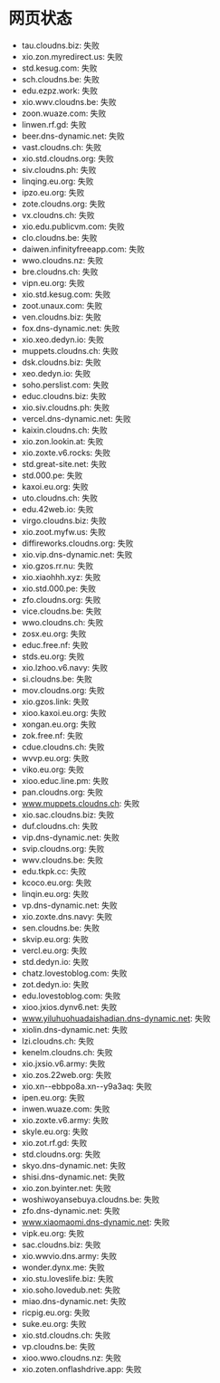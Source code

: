 # 网页状态
- tau.cloudns.biz: 失败
- xio.zon.myredirect.us: 失败
- std.kesug.com: 失败
- sch.cloudns.be: 失败
- edu.ezpz.work: 失败
- xio.wwv.cloudns.be: 失败
- zoon.wuaze.com: 失败
- linwen.rf.gd: 失败
- beer.dns-dynamic.net: 失败
- vast.cloudns.ch: 失败
- xio.std.cloudns.org: 失败
- siv.cloudns.ph: 失败
- linqing.eu.org: 失败
- ipzo.eu.org: 失败
- zote.cloudns.org: 失败
- vx.cloudns.ch: 失败
- xio.edu.publicvm.com: 失败
- clo.cloudns.be: 失败
- daiwen.infinityfreeapp.com: 失败
- wwo.cloudns.nz: 失败
- bre.cloudns.ch: 失败
- vipn.eu.org: 失败
- xio.std.kesug.com: 失败
- zoot.unaux.com: 失败
- ven.cloudns.biz: 失败
- fox.dns-dynamic.net: 失败
- xio.xeo.dedyn.io: 失败
- muppets.cloudns.ch: 失败
- dsk.cloudns.biz: 失败
- xeo.dedyn.io: 失败
- soho.perslist.com: 失败
- educ.cloudns.biz: 失败
- xio.siv.cloudns.ph: 失败
- vercel.dns-dynamic.net: 失败
- kaixin.cloudns.ch: 失败
- xio.zon.lookin.at: 失败
- xio.zoxte.v6.rocks: 失败
- std.great-site.net: 失败
- std.000.pe: 失败
- kaxoi.eu.org: 失败
- uto.cloudns.ch: 失败
- edu.42web.io: 失败
- virgo.cloudns.biz: 失败
- xio.zoot.myfw.us: 失败
- diffireworks.cloudns.org: 失败
- xio.vip.dns-dynamic.net: 失败
- xio.gzos.rr.nu: 失败
- xio.xiaohhh.xyz: 失败
- xio.std.000.pe: 失败
- zfo.cloudns.org: 失败
- vice.cloudns.be: 失败
- wwo.cloudns.ch: 失败
- zosx.eu.org: 失败
- educ.free.nf: 失败
- stds.eu.org: 失败
- xio.lzhoo.v6.navy: 失败
- si.cloudns.be: 失败
- mov.cloudns.org: 失败
- xio.gzos.link: 失败
- xioo.kaxoi.eu.org: 失败
- xongan.eu.org: 失败
- zok.free.nf: 失败
- cdue.cloudns.ch: 失败
- wvvp.eu.org: 失败
- viko.eu.org: 失败
- xioo.educ.line.pm: 失败
- pan.cloudns.org: 失败
- www.muppets.cloudns.ch: 失败
- xio.sac.cloudns.biz: 失败
- duf.cloudns.ch: 失败
- vip.dns-dynamic.net: 失败
- svip.cloudns.org: 失败
- wwv.cloudns.be: 失败
- edu.tkpk.cc: 失败
- kcoco.eu.org: 失败
- linqin.eu.org: 失败
- vp.dns-dynamic.net: 失败
- xio.zoxte.dns.navy: 失败
- sen.cloudns.be: 失败
- skvip.eu.org: 失败
- vercl.eu.org: 失败
- std.dedyn.io: 失败
- chatz.lovestoblog.com: 失败
- zot.dedyn.io: 失败
- edu.lovestoblog.com: 失败
- xioo.jxios.dynv6.net: 失败
- www.yiluhuohuadaishadian.dns-dynamic.net: 失败
- xiolin.dns-dynamic.net: 失败
- lzi.cloudns.ch: 失败
- kenelm.cloudns.ch: 失败
- xio.jxsio.v6.army: 失败
- xio.zos.22web.org: 失败
- xio.xn--ebbpo8a.xn--y9a3aq: 失败
- ipen.eu.org: 失败
- inwen.wuaze.com: 失败
- xio.zoxte.v6.army: 失败
- skyle.eu.org: 失败
- xio.zot.rf.gd: 失败
- std.cloudns.org: 失败
- skyo.dns-dynamic.net: 失败
- shisi.dns-dynamic.net: 失败
- xio.zon.byinter.net: 失败
- woshiwoyansebuya.cloudns.be: 失败
- zfo.dns-dynamic.net: 失败
- www.xiaomaomi.dns-dynamic.net: 失败
- vipk.eu.org: 失败
- sac.cloudns.biz: 失败
- xio.wwvio.dns.army: 失败
- wonder.dynx.me: 失败
- xio.stu.loveslife.biz: 失败
- xio.soho.lovedub.net: 失败
- miao.dns-dynamic.net: 失败
- ricpig.eu.org: 失败
- suke.eu.org: 失败
- xio.std.cloudns.ch: 失败
- vp.cloudns.be: 失败
- xioo.wwo.cloudns.nz: 失败
- xio.zoten.onflashdrive.app: 失败
